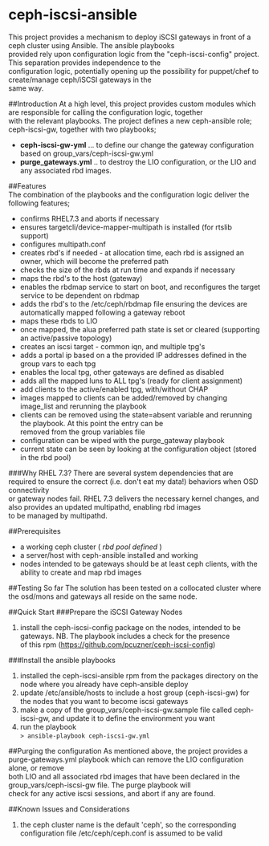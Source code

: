 # ceph-iscsi-ansible
This project provides a mechanism to deploy iSCSI gateways in front of a ceph cluster using Ansible. The ansible playbooks  
provided rely upon configuration logic from the "ceph-iscsi-config" project. This separation provides independence to the   
configuration logic, potentially opening up the possibility for puppet/chef to create/manage ceph/iSCSI gateways in the  
same way.  

##Introduction
At a high level, this project provides custom modules which are responsible for calling the configuration logic, together  
with the relevant playbooks. The project defines a new ceph-ansible role; ceph-iscsi-gw, together with two playbooks;  

- **ceph-iscsi-gw-yml** ... to define our change the gateway configuration based on group_vars/ceph-iscsi-gw.yml  
- **purge_gateways.yml** .. to destroy the LIO configuration, or the LIO and any associated rbd images.

##Features    
The combination of the playbooks and the configuration logic deliver the following features;  

- confirms RHEL7.3 and aborts if necessary  
- ensures targetcli/device-mapper-multipath is installed (for rtslib support)  
- configures multipath.conf  
- creates rbd's if needed - at allocation time, each rbd is assigned an owner, which will become the preferred path    
- checks the size of the rbds at run time and expands if necessary  
- maps the rbd's to the host (gateway)  
- enables the rbdmap service to start on boot, and reconfigures the target service to be dependent on rbdmap  
- adds the rbd's to the /etc/ceph/rbdmap file ensuring the devices are automatically mapped following a gateway reboot  
- maps these rbds to LIO  
- once mapped, the alua preferred path state is set or cleared (supporting an active/passive topology)    
- creates an iscsi target - common iqn, and multiple tpg's  
- adds a portal ip based on a the provided IP addresses defined in the group vars to each tpg  
- enables the local tpg, other gateways are defined as disabled  
- adds all the mapped luns to ALL tpg's (ready for client assignment)  
- add clients to the active/enabled tpg, with/without CHAP  
- images mapped to clients can be added/removed by changing image_list and rerunning the playbook  
- clients can be removed using the state=absent variable and rerunning the playbook. At this point the entry can be  
  removed from the group variables file
- configuration can be wiped with the purge_gateway playbook  
- current state can be seen by looking at the configuration object (stored in the rbd pool)  

###Why RHEL 7.3?
There are several system dependencies that are required to ensure the correct (i.e. don't eat my data!) behaviors when OSD connectivity  
or gateway nodes fail. RHEL 7.3 delivers the necessary kernel changes, and also provides an updated multipathd, enabling rbd images  
to be managed by multipathd.

##Prerequisites  
* a working ceph cluster ( *rbd pool defined* )
* a server/host with ceph-ansible installed and working
* nodes intended to be gateways should be at least ceph clients, with the ability to create and map rbd images  
  

##Testing So far
The solution has been tested on a collocated cluster where the osd/mons and gateways all reside on the same node.  

##Quick Start
###Prepare the iSCSI Gateway Nodes  
1. install the ceph-iscsi-config package on the nodes, intended to be gateways. NB. The playbook includes a check for the presence  
 of this rpm (https://github.com/pcuzner/ceph-iscsi-config)

###Install the ansible playbooks
1. installed the ceph-iscsi-ansible rpm from the packages directory on the node where you already have ceph-ansible deploy  
2. update /etc/ansible/hosts to include a host group (ceph-iscsi-gw) for the nodes that you want to become iscsi gateways  
3. make a copy of the group_vars/ceph-iscsi-gw.sample file called ceph-iscsi-gw, and update it to define the environment you want  
4. run the playbook  
  ```> ansible-playbook ceph-iscsi-gw.yml```
  
##Purging the configuration
As mentioned above, the project provides a purge-gateways.yml playbook which can remove the LIO configuration alone, or remove   
both LIO and all associated rbd images that have been declared in the group_vars/ceph-iscsi-gw file. The purge playbook will  
check for any active iscsi sessions, and abort if any are found.
    
##Known Issues and Considerations  
1. the ceph cluster name is the default 'ceph', so the corresponding configuration file /etc/ceph/ceph.conf is assumed to be valid